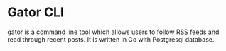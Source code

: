 # Gator CLI
gator is a command line tool which allows users to follow RSS feeds and read through recent posts. It is written in Go with Postgresql database.